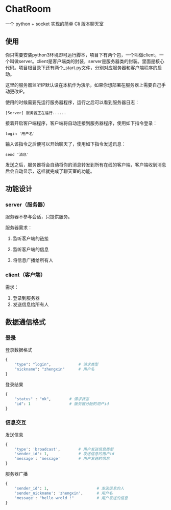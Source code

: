 # ChatRoom
一个 python + socket 实现的简单 Cli 版本聊天室

## 使用
你只需要安装python3环境即可运行脚本，项目下有两个包，一个叫做client，一个叫做server。client是客户端类的封装，server是服务器类的封装。里面是核心代码。项目根目录下还有两个_start.py文件，分别对应服务器和客户端程序的启动。

这里的服务器监听IP默认设在本机作为演示，如果你想部署在服务器上需要自己手动更改IP。

使用的时候需要先运行服务器程序，运行之后可以看到服务器日志：
```
[Server] 服务器正在运行......
```
接着开启客户端程序，客户端将自动连接到服务器程序，使用如下指令登录：
```
login '用户名'
```
输入该指令之后便可以开始聊天了，使用如下指令发送讯息：
```
send '消息'
```
发送之后，服务器将会自动将你的消息转发到所有在线的客户端，客户端收到消息后会自动显示，这样就完成了聊天室的功能。

## 功能设计

### server（服务器）

服务器不参与会话，只提供服务。

服务器需求：

1. 监听客户端的链接

2. 监听客户端的信息

3. 将信息广播给所有人

### client（客户端）

需求：

1. 登录到服务器
2. 发送信息给所有人



## 数据通信格式

### 登录

登录数据格式

```python
{
	"type": "login",            # 请求类型
	"nickname": "zhengxin"      # 用户名
}
```

登录结果

```python
{
	"status" : "ok",        # 请求状态
	"id": 1                 # 服务器分配的用户id
}
```



### 信息交互

发送信息

```python
{
    'type': 'broadcast',    	# 用户发送信息类型
    'sender_id': 1,             # 发送信息的用户id
    'message': 'message'        # 用户发送的信息
}
```

服务器广播

```python
{
    'sender_id': 1,                     # 发送信息的人
    'sender_nickname': 'zhengxin',      # 用户名
    'message': "hello wrold !"          # 用户发送的信息
}
```
